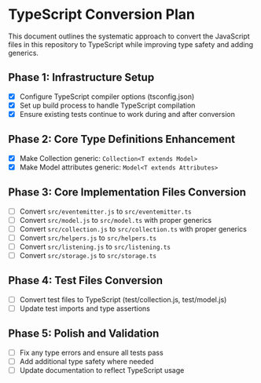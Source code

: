 # TypeScript Conversion Plan

This document outlines the systematic approach to convert the JavaScript files in this repository to TypeScript while improving type safety and adding generics.

## Phase 1: Infrastructure Setup
- [x] Configure TypeScript compiler options (tsconfig.json)
- [x] Set up build process to handle TypeScript compilation
- [x] Ensure existing tests continue to work during and after conversion

## Phase 2: Core Type Definitions Enhancement
- [x] Make Collection generic: `Collection<T extends Model>`
- [x] Make Model attributes generic: `Model<T extends Attributes>`

## Phase 3: Core Implementation Files Conversion
- [ ] Convert `src/eventemitter.js` to `src/eventemitter.ts`
- [ ] Convert `src/model.js` to `src/model.ts` with proper generics
- [ ] Convert `src/collection.js` to `src/collection.ts` with proper generics
- [ ] Convert `src/helpers.js` to `src/helpers.ts`
- [ ] Convert `src/listening.js` to `src/listening.ts`
- [ ] Convert `src/storage.js` to `src/storage.ts`

## Phase 4: Test Files Conversion
- [ ] Convert test files to TypeScript (test/collection.js, test/model.js)
- [ ] Update test imports and type assertions

## Phase 5: Polish and Validation
- [ ] Fix any type errors and ensure all tests pass
- [ ] Add additional type safety where needed
- [ ] Update documentation to reflect TypeScript usage
